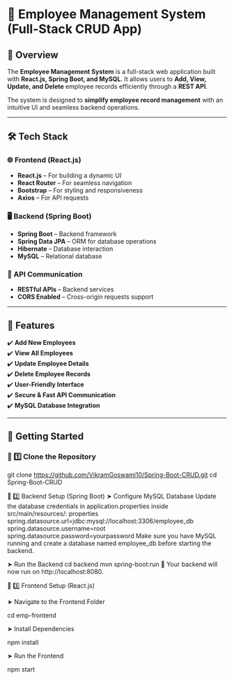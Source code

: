 # 🚀 Employee Management System (Full-Stack CRUD App)

## 📌 Overview
The **Employee Management System** is a full-stack web application built with **React.js, Spring Boot, and MySQL**. It allows users to **Add, View, Update, and Delete** employee records efficiently through a **REST API**.  

The system is designed to **simplify employee record management** with an intuitive UI and seamless backend operations.

---

## 🛠️ Tech Stack

### 🌐 Frontend (React.js)
- **React.js** – For building a dynamic UI  
- **React Router** – For seamless navigation  
- **Bootstrap** – For styling and responsiveness  
- **Axios** – For API requests  

### 🖥️ Backend (Spring Boot)
- **Spring Boot** – Backend framework  
- **Spring Data JPA** – ORM for database operations  
- **Hibernate** – Database interaction  
- **MySQL** – Relational database  

### 🔄 API Communication
- **RESTful APIs** – Backend services  
- **CORS Enabled** – Cross-origin requests support  

---

## 🎯 Features
✔️ **Add New Employees**  
✔️ **View All Employees**  
✔️ **Update Employee Details**  
✔️ **Delete Employee Records**  
✔️ **User-Friendly Interface**  
✔️ **Secure & Fast API Communication**  
✔️ **MySQL Database Integration**  

---

## 🚀 Getting Started

### 🔹 1️⃣ Clone the Repository
git clone https://github.com/VikramGoswami10/Spring-Boot-CRUD.git
cd Spring-Boot-CRUD

🔹 2️⃣ Backend Setup (Spring Boot)
➤ Configure MySQL Database
Update the database credentials in application.properties inside src/main/resources/:
properties
spring.datasource.url=jdbc:mysql://localhost:3306/employee_db
spring.datasource.username=root
spring.datasource.password=yourpassword
Make sure you have MySQL running and create a database named employee_db before starting the backend.

➤ Run the Backend
cd backend
mvn spring-boot:run
🚀 Your backend will now run on http://localhost:8080.

🔹 3️⃣ Frontend Setup (React.js)

➤ Navigate to the Frontend Folder

cd emp-frontend

➤ Install Dependencies

npm install

➤ Run the Frontend

npm start
